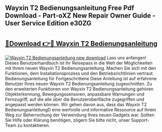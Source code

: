 ## Wayxin T2 Bedienungsanleitung Free Pdf Download - Part-oXZ New Repair Owner Guide - User Service Edition e30ZG

# <h2><a href="http://df5h4lo.blite.top/?on=Wayxin+T2+Bedienungsanleitung">🔗Download 👉🔴 Wayxin T2 Bedienungsanleitung</a></h2>

[![Wayxin T2 Bedienungsanleitung new download](https://i.imgur.com/lujVjoI.png)](http://df5h4lo.blite.top/?on=Wayxin+T2+Bedienungsanleitung)
Lass uns anfangen! Dieses Benutzerhandbuch ist Ihr Reisepass in die Welt der Möglichkeiten mit Ihrem neuen Wayxin T2 Bedienungsanleitung. Machen Sie sich mit den Funktionen, dem Installationsprozess und den Betriebsrichtlinien vertraut. Bedienungsanleitung für Fortgeschrittene Diese Anleitung ist auf erfahrene Benutzer Ihres neuen Wayxin T2 Bedienungsanleitung zugeschnitten. Zu den erweiterten Funktionen von Wayxin T2 Bedienungsanleitung gehören Objekterkennung, Bewegungssensoren, anpassbare Warnungen und Fernzugriff, auf die alle über die Benutzeroberfläche zugegriffen und angepasst werden können. Wir gehen davon aus, dass das Wayxin T2 BedienungsanleitungD eine wertvolle und informative Ressource auf Ihrem Weg zur Beherrschung der Verwendung Ihres neuen Gadgets war. Sollten Sie Hilfe oder Klärung benötigen, zögern Sie bitte nicht, unser Support-Team zu kontaktieren.
